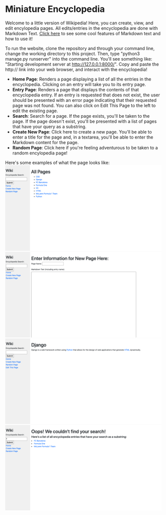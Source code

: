 # Miniature Encyclopedia

Welcome to a little version of Wikipedia! Here, you can create, view, and edit encylopedia pages. 
All edits/entries in the encyclopedia are done with Markdown Text. [Click here](https://docs.github.com/en/github/writing-on-github/basic-writing-and-formatting-syntax#links) to see some cool features of Markdown text and how to use it!

To run the website, clone the repository and through your command line, change the working directory to this project. Then, type "python3 manage.py runserver" into the command line. You'll see something like: "Starting development server at http://127.0.0.1:8000/". Copy and paste the http:// link into your web browser, and interact with the encyclopedia!

* **Home Page**: Renders a page displaying a list of all the entries in the encyclopedia. Clicking on an entry will take you to its entry page. 
* **Entry Page**: Renders a page that displays the contents of that encyclopedia entry. If an entry is requested that does not exist, the user should be presented with an error page indicating that their requested page was not found. You can also click on Edit This Page to the left to edit the existing page.
* **Search**: Search for a page. If the page exists, you'll be taken to the page. If the page doesn't exist, you'll be presented with a list of pages that have your query as a substring.
* **Create New Page**: Click here to create a new page. You'll be able to enter a title for the page and, in a textarea, you'll be able to enter the Markdown content for the page.
* **Random Page**: Click here if you're feeling adventurous to be taken to a random encylopedia page!




Here's some examples of what the page looks like:
<img src="./encyc_demo1.png">
<img src="./encyc_demo2.png">
<img src="./encyc_demo3.png">
<img src="./encyc_demo4.png">
